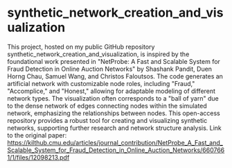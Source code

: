 # synthetic_network_creation_and_visualization
This project, hosted on my public GitHub repository synthetic_network_creation_and_visualization, is inspired by the foundational work presented in "NetProbe: A Fast and Scalable System for Fraud Detection in Online Auction Networks" by Shashank Pandit, Duen Horng Chau, Samuel Wang, and Christos Faloutsos. The code generates an artificial network with customizable node roles, including "Fraud," "Accomplice," and "Honest," allowing for adaptable modeling of different network types. The visualization often corresponds to a "ball of yarn" due to the dense network of edges connecting nodes within the simulated network, emphasizing the relationships between nodes. This open-access repository provides a robust tool for creating and visualizing synthetic networks, supporting further research and network structure analysis.
Link to the original paper: https://kilthub.cmu.edu/articles/journal_contribution/NetProbe_A_Fast_and_Scalable_System_for_Fraud_Detection_in_Online_Auction_Networks/6607661/1/files/12098213.pdf
